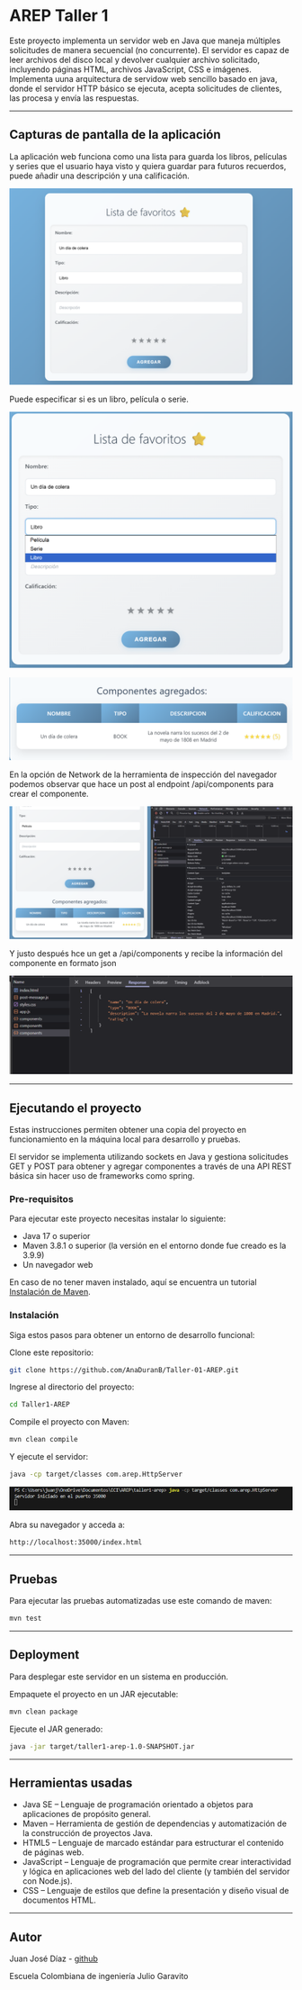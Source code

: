# AREP Taller 1 

Este proyecto implementa un servidor web en Java que maneja múltiples solicitudes de manera secuencial (no concurrente). El servidor es capaz de leer archivos del disco local y devolver cualquier archivo solicitado, incluyendo páginas HTML, archivos JavaScript, CSS e imágenes. Implementa uuna arquitectura de servidow web sencillo basado en java, donde el servidor HTTP básico se ejecuta, acepta solicitudes de clientes, las procesa y envía las respuestas.

---

## Capturas de pantalla de la aplicación

La aplicación web funciona como una lista para guarda los libros, películas y series que el usuario haya visto y quiera guardar para futuros recuerdos, puede añadir una descripción y una calificación.

![screenshot](/public/images/image.png)

Puede especificar si es un libro, película o serie.

![screenshot](/public/images/image2.png)

![screenshot](/public/images/image3.png)

En la opción de Network de la herramienta de inspección del navegador podemos observar que hace un post al endpoint /api/components para crear el componente.

![screenshot](/public/images/image5.png)

Y justo después hce un get a /api/components y recibe la información del componente en formato json

![screenshot](/public/images/image4.png)


---

## Ejecutando el proyecto

Estas instrucciones permiten obtener una copia del proyecto en funcionamiento en la máquina local para desarrollo y pruebas.

El servidor se implementa utilizando sockets en Java y gestiona solicitudes GET y POST para obtener y agregar componentes a través de una API REST básica sin hacer uso de frameworks como spring.

### Pre-requisitos

Para ejecutar este proyecto necesitas instalar lo siguiente:

- Java 17 o superior
- Maven 3.8.1 o superior (la versión en el entorno donde fue creado es la 3.9.9)
- Un navegador web
  
En caso de no tener maven instalado, aquí se encuentra un tutorial [Instalación de Maven]([/guides/content/editing-an-existing-page](https://dev.to/vanessa_corredor/instalar-manualmente-maven-en-windows-10-50pb)). 

### Instalación

Siga estos pasos para obtener un entorno de desarrollo funcional:

Clone este repositorio:

```bash
git clone https://github.com/AnaDuranB/Taller-01-AREP.git
```

Ingrese al directorio del proyecto:

```bash
cd Taller1-AREP
```

Compile el proyecto con Maven:

```bash
mvn clean compile
```

Y ejecute el servidor:

```bash
java -cp target/classes com.arep.HttpServer
```

![screenshot](/public/images/image6.png)

Abra su navegador y acceda a:

```bash
http://localhost:35000/index.html
```

---

## Pruebas

Para ejecutar las pruebas automatizadas use este comando de maven:

```bash
mvn test
```

---

## Deployment

Para desplegar este servidor en un sistema en producción.

Empaquete el proyecto en un JAR ejecutable:

```bash
mvn clean package
```

Ejecute el JAR generado:

```bash
java -jar target/taller1-arep-1.0-SNAPSHOT.jar 
```

---

## Herramientas usadas

- Java SE – Lenguaje de programación orientado a objetos para aplicaciones de propósito general.
- Maven – Herramienta de gestión de dependencias y automatización de la construcción de proyectos Java.
- HTML5 – Lenguaje de marcado estándar para estructurar el contenido de páginas web.
- JavaScript – Lenguaje de programación que permite crear interactividad y lógica en aplicaciones web del lado del cliente (y también del servidor con Node.js).
- CSS – Lenguaje de estilos que define la presentación y diseño visual de documentos HTML.

---

## Autor

Juan José Díaz - [github](https://github.com/Juan-Jose-D)

Escuela Colombiana de ingeniería Julio Garavito